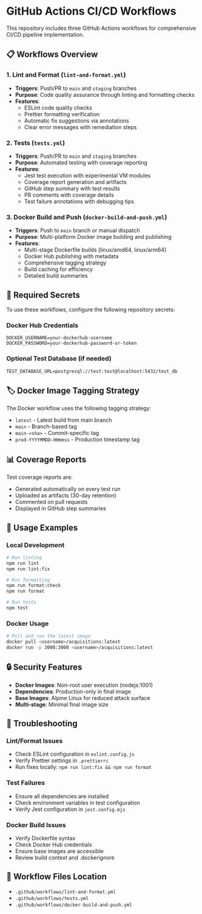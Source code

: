 # GitHub Actions CI/CD Workflows

This repository includes three GitHub Actions workflows for comprehensive CI/CD pipeline implementation.

## 📋 Workflows Overview

### 1. **Lint and Format** (`lint-and-format.yml`)

- **Triggers**: Push/PR to `main` and `staging` branches
- **Purpose**: Code quality assurance through linting and formatting checks
- **Features**:
  - ESLint code quality checks
  - Prettier formatting verification
  - Automatic fix suggestions via annotations
  - Clear error messages with remediation steps

### 2. **Tests** (`tests.yml`)

- **Triggers**: Push/PR to `main` and `staging` branches
- **Purpose**: Automated testing with coverage reporting
- **Features**:
  - Jest test execution with experimental VM modules
  - Coverage report generation and artifacts
  - GitHub step summary with test results
  - PR comments with coverage details
  - Test failure annotations with debugging tips

### 3. **Docker Build and Push** (`docker-build-and-push.yml`)

- **Triggers**: Push to `main` branch or manual dispatch
- **Purpose**: Multi-platform Docker image building and publishing
- **Features**:
  - Multi-stage Dockerfile builds (linux/amd64, linux/arm64)
  - Docker Hub publishing with metadata
  - Comprehensive tagging strategy
  - Build caching for efficiency
  - Detailed build summaries

## 🔧 Required Secrets

To use these workflows, configure the following repository secrets:

### Docker Hub Credentials

```
DOCKER_USERNAME=your-dockerhub-username
DOCKER_PASSWORD=your-dockerhub-password-or-token
```

### Optional Test Database (if needed)

```
TEST_DATABASE_URL=postgresql://test:test@localhost:5432/test_db
```

## 🏷️ Docker Image Tagging Strategy

The Docker workflow uses the following tagging strategy:

- `latest` - Latest build from main branch
- `main` - Branch-based tag
- `main-<sha>` - Commit-specific tag
- `prod-YYYYMMDD-HHmmss` - Production timestamp tag

## 📊 Coverage Reports

Test coverage reports are:

- Generated automatically on every test run
- Uploaded as artifacts (30-day retention)
- Commented on pull requests
- Displayed in GitHub step summaries

## 🚀 Usage Examples

### Local Development

```bash
# Run linting
npm run lint
npm run lint:fix

# Run formatting
npm run format:check
npm run format

# Run tests
npm test
```

### Docker Usage

```bash
# Pull and run the latest image
docker pull <username>/acquisitions:latest
docker run -p 3000:3000 <username>/acquisitions:latest
```

## 🔒 Security Features

- **Docker Images**: Non-root user execution (nodejs:1001)
- **Dependencies**: Production-only in final image
- **Base Images**: Alpine Linux for reduced attack surface
- **Multi-stage**: Minimal final image size

## 🐛 Troubleshooting

### Lint/Format Issues

- Check ESLint configuration in `eslint.config.js`
- Verify Prettier settings in `.prettierrc`
- Run fixes locally: `npm run lint:fix && npm run format`

### Test Failures

- Ensure all dependencies are installed
- Check environment variables in test configuration
- Verify Jest configuration in `jest.config.mjs`

### Docker Build Issues

- Verify Dockerfile syntax
- Check Docker Hub credentials
- Ensure base images are accessible
- Review build context and .dockerignore

## 📝 Workflow Files Location

- `.github/workflows/lint-and-format.yml`
- `.github/workflows/tests.yml`
- `.github/workflows/docker-build-and-push.yml`
